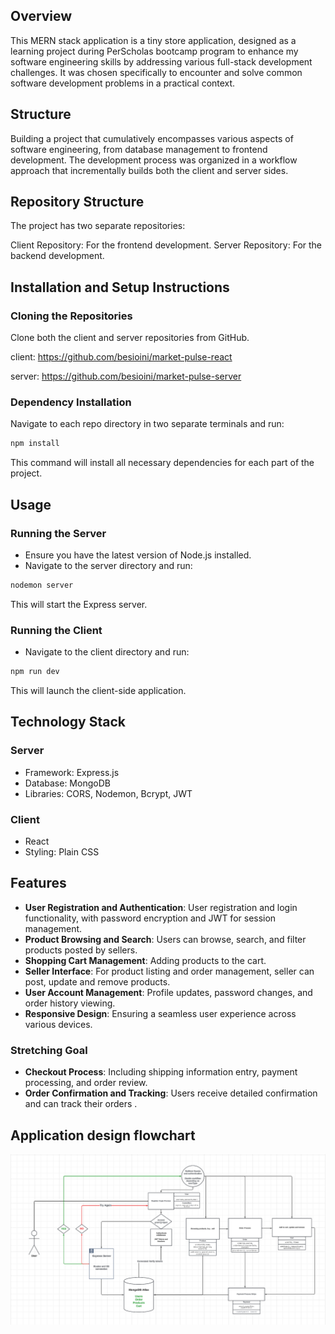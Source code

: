 
## Overview
This MERN stack application is a tiny store application, designed as a learning project during PerScholas bootcamp program to enhance my software engineering skills by addressing various full-stack development challenges. It was chosen specifically to encounter and solve common software development problems in a practical context.

## Structure
Building a project that cumulatively encompasses various aspects of software engineering, from database management to frontend development.
The development process was organized in a workflow approach that incrementally builds both the client and server sides.

## Repository Structure
The project has two separate repositories:

Client Repository: For the frontend development.
Server Repository: For the backend development.

## Installation and Setup Instructions
### Cloning the Repositories
Clone both the client and server repositories from GitHub.

client: https://github.com/besioini/market-pulse-react

server: https://github.com/besioini/market-pulse-server
### Dependency Installation
Navigate to each repo directory in two separate terminals and run:
```bash
npm install
```
This command will install all necessary dependencies for each part of the project.

## Usage
### Running the Server
- Ensure you have the latest version of Node.js installed.
- Navigate to the server directory and run:
```bash
nodemon server
```
This will start the Express server.

### Running the Client
- Navigate to the client directory and run:
```bash
npm run dev
```
This will launch the client-side application.

## Technology Stack
### Server
- Framework: Express.js
- Database: MongoDB
- Libraries: CORS, Nodemon, Bcrypt, JWT

### Client
- React
- Styling: Plain CSS

## Features
- **User Registration and Authentication**: User registration and login functionality, with password encryption and JWT for session management.
- **Product Browsing and Search**: Users can browse, search, and filter products posted by sellers.
- **Shopping Cart Management**: Adding products to the cart.
- **Seller Interface**: For product listing and order management, seller can post, update and remove products. 
- **User Account Management**: Profile updates, password changes, and order history viewing.
- **Responsive Design**: Ensuring a seamless user experience across various devices.
### Stretching Goal
- **Checkout Process**: Including shipping information entry, payment processing, and order review.
- **Order Confirmation and Tracking**: Users receive detailed confirmation and can track their orders .

## Application design flowchart
![](./assets/MarketPulse.png)
